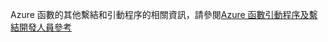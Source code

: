 Azure 函數的其他繫結和引動程序的相關資訊，請參閱[Azure 函數引動程序及繫結開發人員參考](../articles/azure-functions/functions-triggers-bindings.md)
